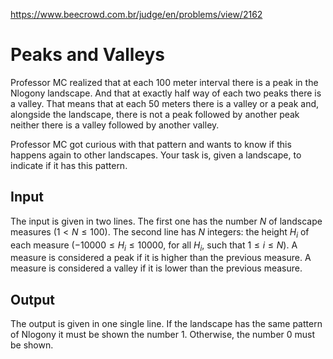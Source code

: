 https://www.beecrowd.com.br/judge/en/problems/view/2162

# Peaks and Valleys

Professor MC realized that at each 100 meter interval there is a peak in the
Nlogony landscape. And that at exactly half way of each two peaks there is a
valley. That means that at each 50 meters there is a valley or a peak and,
alongside the landscape, there is not a peak followed by another peak neither
there is a valley followed by another valley.

Professor MC got curious with that pattern and wants to know if this happens
again to other landscapes. Your task is, given a landscape, to indicate if it
has this pattern.

## Input

The input is given in two lines. The first one has the number $N$ of landscape
measures $(1 \lt N \leq 100)$. The second line has $N$ integers: the height
$H_i$ of each measure ($-10000 \leq H_i \leq 10000$, for all $H_i$, such that
$1 \leq i \leq N$). A measure is considered a peak if it is higher than the
previous measure. A measure is considered a valley if it is lower than the
previous measure.

## Output

The output is given in one single line. If the landscape has the same pattern
of Nlogony it must be shown the number 1. Otherwise, the number 0 must be
shown.
